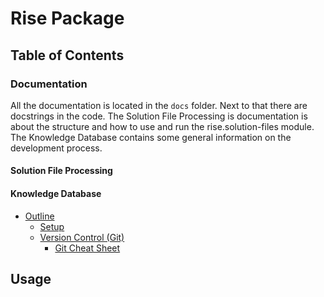 # Rise Package

## Table of Contents

### Documentation

All the documentation is located in the `docs` folder. Next to that there are docstrings in the code. The Solution File Processing is documentation is about the structure and how to use and run the rise.solution-files module. The Knowledge Database contains some general information on the development process.

#### Solution File Processing

#### Knowledge Database

- [Outline](docs/Knowledge%20database/outline.md)
  - [Setup](docs/Knowledge%20database/Setup.md)
  - [Version Control (Git)](docs/Knowledge%20database/Version-Control.md)
    - [Git Cheat Sheet](docs/Knowledge%20database/Git-Cheat-Sheet.md)

## Usage
